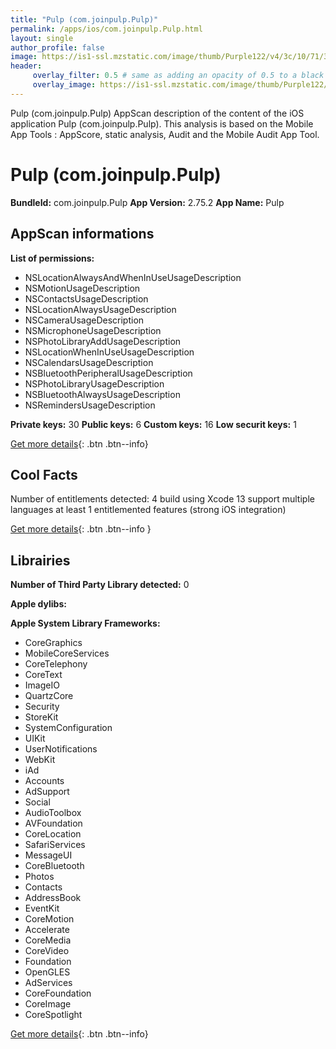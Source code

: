 ```yaml
---
title: "Pulp (com.joinpulp.Pulp)"
permalink: /apps/ios/com.joinpulp.Pulp.html
layout: single
author_profile: false
image: https://is1-ssl.mzstatic.com/image/thumb/Purple122/v4/3c/10/71/3c107179-0837-4229-3bb6-214ca1f32aa3/AppIcon-0-0-1x_U007emarketing-0-0-0-10-0-0-sRGB-0-0-0-GLES2_U002c0-512MB-85-220-0-0.png/512x512bb.jpg
header: 
     overlay_filter: 0.5 # same as adding an opacity of 0.5 to a black background
     overlay_image: https://is1-ssl.mzstatic.com/image/thumb/Purple122/v4/3c/10/71/3c107179-0837-4229-3bb6-214ca1f32aa3/AppIcon-0-0-1x_U007emarketing-0-0-0-10-0-0-sRGB-0-0-0-GLES2_U002c0-512MB-85-220-0-0.png/512x512bb.jpg
---
```

Pulp (com.joinpulp.Pulp) AppScan description of the content of the iOS application Pulp (com.joinpulp.Pulp). This analysis is based on the Mobile App Tools : AppScore, static analysis, Audit and the Mobile Audit App Tool.

# Pulp (com.joinpulp.Pulp)

**BundleId:** com.joinpulp.Pulp
**App Version:** 2.75.2
**App Name:** Pulp


## AppScan informations 

**List of permissions:** 
- NSLocationAlwaysAndWhenInUseUsageDescription
- NSMotionUsageDescription
- NSContactsUsageDescription
- NSLocationAlwaysUsageDescription
- NSCameraUsageDescription
- NSMicrophoneUsageDescription
- NSPhotoLibraryAddUsageDescription
- NSLocationWhenInUseUsageDescription
- NSCalendarsUsageDescription
- NSBluetoothPeripheralUsageDescription
- NSPhotoLibraryUsageDescription
- NSBluetoothAlwaysUsageDescription
- NSRemindersUsageDescription
  
  
**Private keys:** 30
**Public keys:** 6
**Custom keys:** 16
**Low securit keys:** 1
  
[Get more details](/pricing.html){: .btn .btn--info}

## Cool Facts

Number of entitlements detected: 4
build using Xcode 13
support multiple languages
at least 1 entitlemented features (strong iOS integration)
  
[Get more details](/pricing.html){: .btn .btn--info }

## Librairies 
**Number of Third Party Library detected:** 0


**Apple dylibs:**


**Apple System Library Frameworks:**
- CoreGraphics
- MobileCoreServices
- CoreTelephony
- CoreText
- ImageIO
- QuartzCore
- Security
- StoreKit
- SystemConfiguration
- UIKit
- UserNotifications
- WebKit
- iAd
- Accounts
- AdSupport
- Social
- AudioToolbox
- AVFoundation
- CoreLocation
- SafariServices
- MessageUI
- CoreBluetooth
- Photos
- Contacts
- AddressBook
- EventKit
- CoreMotion
- Accelerate
- CoreMedia
- CoreVideo
- Foundation
- OpenGLES
- AdServices
- CoreFoundation
- CoreImage
- CoreSpotlight


  
[Get more details](/pricing.html){: .btn .btn--info}

